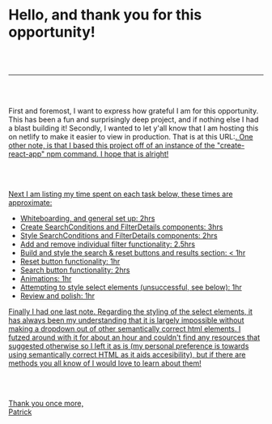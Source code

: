 <h1>Hello, and thank you for this opportunity!</h1><br><br>
<hr><br><br>
<p>First and foremost, I want to express how grateful I am for this opportunity. This has been a fun and surprisingly deep project, and if nothing else I had a blast building it! Secondly, I wanted to let y'all know that I am hosting this on netlify to make it easier to view in production. That is at this URL:<a href='https://kind-swirles-af987d.netlify.app/' target='_blank'>. One other note, is that I based this project off of an instance of the "create-react-app" npm command. I hope that is alright!</p><br><br>
<p>Next I am listing my time spent on each task below, these times are approximate:</p>
<ul>
    <li>Whiteboarding, and general set up: 2hrs</li>
    <li>Create SearchConditions and FilterDetails components: 3hrs</li>
    <li>Style SearchConditions and FilterDetails components: 2hrs</li>
    <li>Add and remove individual filter functionality: 2.5hrs</li>
    <li>Build and style the search & reset buttons and results section: < 1hr</li>
    <li>Reset button functionality: 1hr</li>
    <li>Search button functionality: 2hrs</li>
    <li>Animations: 1hr</li>
    <li>Attempting to style select elements (unsuccessful, see below): 1hr</li>
    <li>Review and polish: 1hr</li>
</ul>
<p>Finally I had one last note. Regarding the styling of the select elements, it has always been my understanding that it is largely impossible without making a dropdown out of other semantically correct html elements. I futzed around with it for about an hour and couldn't find any resources that suggested otherwise so I left it as is (my personal preference is towards using semantically correct HTML as it aids accesibility), but if there are methods you all know of I would love to learn about them!</p><br><br>
<p>Thank you once more,<br>Patrick</p>